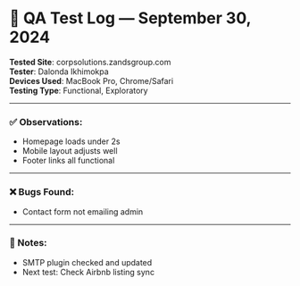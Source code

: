 # 🧪 QA Test Log — September 30, 2024

**Tested Site**: corpsolutions.zandsgroup.com  
**Tester**: Dalonda Ikhimokpa  
**Devices Used**: MacBook Pro, Chrome/Safari  
**Testing Type**: Functional, Exploratory

---

### ✅ Observations:
- Homepage loads under 2s  
- Mobile layout adjusts well  
- Footer links all functional

---

### ❌ Bugs Found:
- Contact form not emailing admin

---

### 📝 Notes:
- SMTP plugin checked and updated  
- Next test: Check Airbnb listing sync
